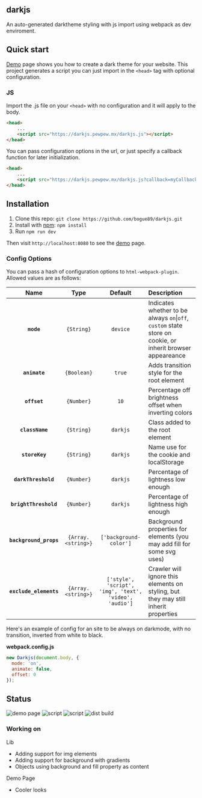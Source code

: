 darkjs
-

An auto-generated darktheme styling with js import using webpack as dev enviroment.

## Quick start

[Demo](https://darkjs.pewpew.mx/) page shows you how to create a dark theme for your website. This project generates a script you can just import in the `<head>` tag with optional configuration.

### JS

Import the .js file on your `<head>` with no configuration and it will apply to the body.
```html
<head>
    ...
    <script src="https://darkjs.pewpew.mx/darkjs.js"></script>
</head>
```

You can pass configuration options in the url, or just specify a callback function for later initialization.
```html
<head>
    ...
    <script src="https://darkjs.pewpew.mx/darkjs.js?callback=myCallback"></script>
</head>
```

## Installation

1. Clone this repo: `git clone https://github.com/bogue89/darkjs.git`
2. Install with [npm](https://www.npmjs.com/): `npm install`
3. Run `npm run dev`

Then visit `http://localhost:8080` to see the [demo](https://darkjs.pewpew.mx/) page.

### Config Options
You can pass a hash of configuration options to `html-webpack-plugin`.
Allowed values are as follows:

|Name|Type|Default|Description|
|:--:|:--:|:-----:|:----------|
|**`mode`**|`{String}`|`device`|Indicates whether to be always `on`\|`off`, `custom` state store on cookie, or inherit browser appeareance|
|**`animate`**|`{Boolean}`|`true`|Adds transition style for the root element|
|**`offset`**|`{Number}`|`10`|Percentage off brightness offset when inverting colors|
|**`className`**|`{String}`|`darkjs`|Class added to the root element|
|**`storeKey`**|`{String}`|`darkjs`|Name use for the cookie and localStorage|
|**`darkThreshold`**|`{Number}`|`darkjs`|Percentage of lightness low enough|
|**`brightThreshold`**|`{Number}`|`darkjs`|Percentage of lightness high enough|
|**`background_props`**|`{Array.<string>}`|`['background-color']`|Background properties for elements (you may add fill for some svg uses)|
|**`exclude_elements`**|`{Array.<string>}`|`['style', 'script', 'img', 'text', 'video', 'audio']`|Crawler will ignore this elements on styling, but they may still inherit properties|

Here's an example of config for an site to be always on darkmode, with no transition, inverted from white to black.

**webpack.config.js**
```js
new Darkjs(document.body, {
  mode: 'on',
  animate: false,
  offset: 0
});
```

## Status

![demo page](https://img.shields.io/static/v1?label=demo_page&message=completed&color=success)
![script](https://img.shields.io/static/v1?label=crawler&message=completed&color=success)
![script](https://img.shields.io/static/v1?label=styling&message=completed&color=success)
![dist build](https://img.shields.io/static/v1?label=dist&message=completed&color=success)

### Working on

Lib
- Adding support for img elements
- Adding support for background with gradients
- Objects using background and fill property as content

Demo Page
- Cooler looks
